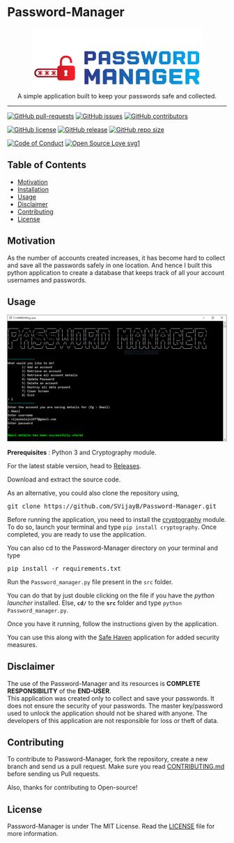# Password-Manager

<p align="center">
    <img src="assets/images/Logo.PNG" alt="Logo" border="0">
    <br>A simple application built to keep your passwords safe and collected.
</p>

---

[![GitHub pull-requests](https://img.shields.io/github/issues-pr/SVijayB/Password-Manager.svg)](https://github.com/SVijayB/Password-Manager/pulls)
[![GitHub issues](https://img.shields.io/github/issues/SVijayB/Password-Manager.svg)](https://github.com/SVijayB/Password-Manager/issues)
[![GitHub contributors](https://img.shields.io/github/contributors/SVijayB/Password-Manager.svg)](https://github.com/SVijayB/Password-Manager/graphs/contributors)

[![GitHub license](https://img.shields.io/github/license/SVijayB/Password-Manager)](https://github.com/SVijayB/Password-Manager/blob/master/LICENSE)
[![GitHub release](https://img.shields.io/github/release/SVijayB/Password-Manager.svg)](https://github.com/SVijayB/Password-Manager/releases)
[![GitHub repo size](https://img.shields.io/github/repo-size/SvijayB/Password-Manager.svg)](https://github.com/SVijayB/Password-Manager)

[![Code of Conduct](https://img.shields.io/badge/code%20of-conduct-ff69b4.svg?style=flat)](https://github.com/SVijayB/Password-Manager/blob/master/.github/CODE_OF_CONDUCT.md)
[![Open Source Love svg1](https://badges.frapsoft.com/os/v1/open-source.svg?v=103)](https://github.com/SVijayB/Password-Manager/blob/master/.github/CONTRIBUTING.md)

## Table of Contents

- [Motivation](#Motivation)
- [Installation](#Installation)
- [Usage](#Usage)
- [Disclaimer](#Disclaimer)
- [Contributing](#Contributing)
- [License](#License)

## Motivation

As the number of accounts created increases, it has become hard to collect and save all the passwords safely in one location. And hence I built this python application to create a database that keeps track of all your account usernames and passwords.

## Usage

<p align="center">
    <img src="assets/images/SS.PNG" alt="SS" border="0">
</p>

**Prerequisites** : Python 3 and Cryptography module.

For the latest stable version, head to [Releases](https://github.com/SVijayB/Password-Manager/releases).

Download and extract the source code.

As an alternative, you could also clone the repository using,

<pre>
git clone https://github.com/SVijayB/Password-Manager.git
</pre>

Before running the application, you need to install the [cryptography](https://pypi.org/project/cryptography/) module. To do so, launch your terminal and type `pip install cryptography`. Once completed, you are ready to use the application.

You can also cd to the Password-Manager directory on your terminal and type 

<pre>
pip install -r requirements.txt
</pre>

Run the `Password_manager.py` file present in the `src` folder.

You can do that by just double clicking on the file if you have the *python launcher* installed. Else, **`cd/`** to the **`src`** folder and type `python Password_manager.py`.

Once you have it running, follow the instructions given by the application.

You can use this along with the [Safe Haven](https://github.com/SVijayB/Safe-Haven) application for added security measures.

## Disclaimer

The use of the Password-Manager and its resources is **COMPLETE RESPONSIBILITY** of the **END-USER**.<br>
This application was created only to collect and save your passwords. It does not ensure the security of your passwords. The master key/password used to unlock the application should not be shared with anyone. The developers of this application are not responsible for loss or theft of data.

## Contributing 

To contribute to Password-Manager, fork the repository, create a new branch and send us a pull request. Make sure you read [CONTRIBUTING.md](https://github.com/SVijayB/Password-Manager/blob/master/.github/CONTRIBUTING.md) before sending us Pull requests. 

Also, thanks for contributing to Open-source!

## License 

Password-Manager is under The MIT License. Read the [LICENSE](https://github.com/SVijayB/Password-Manager/blob/master/LICENSE) file for more information.
